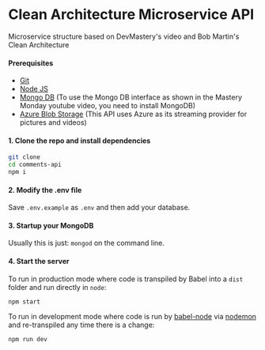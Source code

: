 # Clean Architecture Microservice API

Microservice structure based on DevMastery's video and Bob Martin's Clean Architecture

#### Prerequisites

- [Git](https://git-scm.com/downloads)
- [Node JS](https://nodejs.org/en/)
- [Mongo DB](https://www.mongodb.com) (To use the Mongo DB interface as shown in the Mastery Monday youtube video, you need to install MongoDB)
- [Azure Blob Storage](https://azure.microsoft.com/en-us/services/storage/blobs/?&ef_id=Cj0KCQjw1dGJBhD4ARIsANb6Odn36brqcwP6U9QFhLXn_MmTyFGI5QgZAvj-ijYv9KfLiNIRvQbfR84aAiePEALw_wcB:G:s&OCID=AID2200215_SEM_Cj0KCQjw1dGJBhD4ARIsANb6Odn36brqcwP6U9QFhLXn_MmTyFGI5QgZAvj-ijYv9KfLiNIRvQbfR84aAiePEALw_wcB:G:s&gclid=Cj0KCQjw1dGJBhD4ARIsANb6Odn36brqcwP6U9QFhLXn_MmTyFGI5QgZAvj-ijYv9KfLiNIRvQbfR84aAiePEALw_wcB) (This API uses Azure as its streaming provider for pictures and videos)

#### 1. Clone the repo and install dependencies

```bash
git clone
cd comments-api
npm i
```

#### 2. Modify the .env file

Save `.env.example` as `.env` and then add your database.

#### 3. Startup your MongoDB

Usually this is just: `mongod` on the command line.

#### 4. Start the server

To run in production mode where code is transpiled by Babel into a `dist` folder and run directly in `node`:

```bash
npm start
```

To run in development mode where code is run by [babel-node](https://babeljs.io/docs/en/babel-node) via [nodemon](https://nodemon.io) and re-transpiled any time there is a change:

```bash
npm run dev
```
